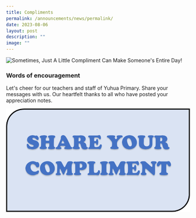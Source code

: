 ```yaml
---
title: Compliments
permalink: /announcements/news/permalink/
date: 2023-08-06
layout: post
description: ""
image: ""
---
```

![Sometimes, Just A Little Compliment Can Make Someone's Entire Day!](https://www.donemanaps.com/cmsfiles/items/gallery/245_o_1eo1q2k8moskla3e8c1j83rk12i.jpg)


### Words of encouragement


Let's cheer for our teachers and staff of Yuhua Primary.  Share your messages with us.  Our heartfelt thanks to all who have posted your appreciation notes.


<a href="https://form.gov.sg/64c649f055d52c00113f38e0">![](/images/button1.png)</a>